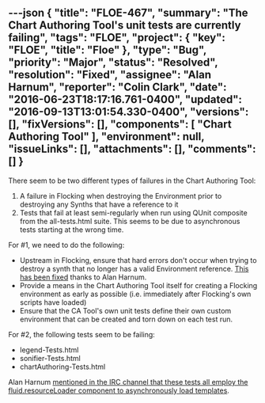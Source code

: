 ---json
{
  "title": "FLOE-467",
  "summary": "The Chart Authoring Tool's unit tests are currently failing",
  "tags": "FLOE",
  "project": {
    "key": "FLOE",
    "title": "Floe"
  },
  "type": "Bug",
  "priority": "Major",
  "status": "Resolved",
  "resolution": "Fixed",
  "assignee": "Alan Harnum",
  "reporter": "Colin Clark",
  "date": "2016-06-23T18:17:16.761-0400",
  "updated": "2016-09-13T13:01:54.330-0400",
  "versions": [],
  "fixVersions": [],
  "components": [
    "Chart Authoring Tool"
  ],
  "environment": null,
  "issueLinks": [],
  "attachments": [],
  "comments": []
}
---
There seem to be two different types of failures in the Chart Authoring Tool:

1. A failure in Flocking when destroying the Environment prior to destroying any Synths that have a reference to it
2. Tests that fail at least semi-regularly when run using QUnit composite from the all-tests.html suite. This seems to be due to asynchronous tests starting at the wrong time.

For #1, we need to do the following:

* Upstream in Flocking, ensure that hard errors don't occur when trying to destroy a synth that no longer has a valid Environment reference. [This has been fixed](https://github.com/colinbdclark/Flocking/issues/183) thanks to Alan Harnum.
* Provide a means in the Chart Authoring Tool itself for creating a Flocking environment as early as possible (i.e. immediately after Flocking's own scripts have loaded)
* Ensure that the CA Tool's own unit tests define their own custom environment that can be created and torn down on each test run.

For #2, the following tests seem to be failing:

* legend-Tests.html
* sonifier-Tests.html
* chartAuthoring-Tests.html

Alan Harnum [mentioned in the IRC channel that these tests all employ the fluid.resourceLoader component to asynchronously load templates](https://botbot.me/freenode/fluid-work/2016-06-23/?msg=68477194\&page=2).

        